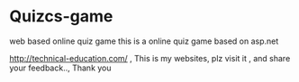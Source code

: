 # Quizcs-game
web based online quiz game 
this is a online quiz game based on asp.net


http://technical-education.com/ , This is my websites, plz visit it , and share your feedback.., Thank you
